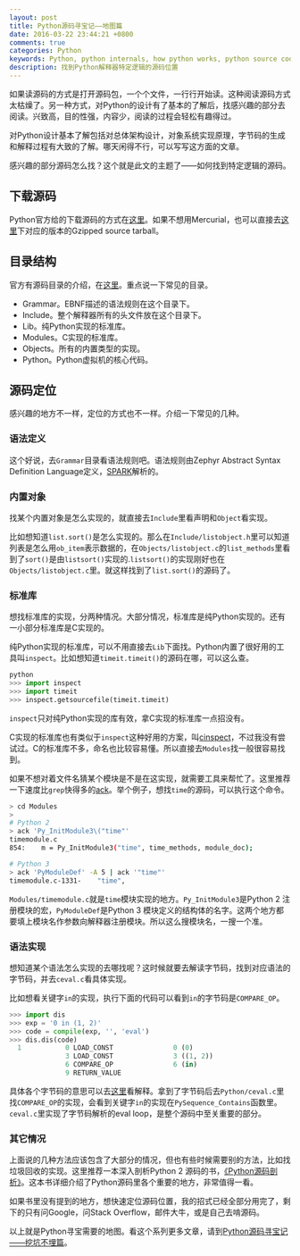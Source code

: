 ```yaml
---
layout: post
title: Python源码寻宝记——地图篇
date: 2016-03-22 23:44:21 +0800
comments: true
categories: Python
keywords: Python, python internals, how python works, python source code, python implenment, python locate source code, python find source code, python get source code, python 源码, python 定位, python 位置, python 代码
description: 找到Python解释器特定逻辑的源码位置
---
```


如果读源码的方式是打开源码包，一个个文件，一行行开始读。这种阅读源码方式太枯燥了。另一种方式，对Python的设计有了基本的了解后，找感兴趣的部分去阅读。兴致高，目的性强，内容少，阅读的过程会轻松有趣得过。

对Python设计基本了解包括对总体架构设计，对象系统实现原理，字节码的生成和解释过程有大致的了解。哪天闲得不行，可以写写这方面的文章。

感兴趣的部分源码怎么找？这个就是此文的主题了——如何找到特定逻辑的源码。

<!--more-->

## 下载源码

Python官方给的下载源码的方式在[这里](https://docs.python.org/devguide/setup.html#getting-the-source-code)。如果不想用Mercurial，也可以直接去[这里](https://www.python.org/downloads/)下对应的版本的Gzipped source tarball。

## 目录结构

官方有源码目录的介绍，在[这里](https://docs.python.org/devguide/setup.html#directory-structure)。重点说一下常见的目录。

- Grammar。EBNF描述的语法规则在这个目录下。
- Include。整个解释器所有的头文件放在这个目录下。
- Lib。纯Python实现的标准库。
- Modules。C实现的标准库。
- Objects。所有的内置类型的实现。
- Python。Python虚拟机的核心代码。

## 源码定位

感兴趣的地方不一样，定位的方式也不一样。介绍一下常见的几种。

### 语法定义

这个好说，去`Grammar`目录看语法规则吧。语法规则由Zephyr Abstract Syntax Definition Language定义，[SPARK](http://pages.cpsc.ucalgary.ca/~aycock/spark/)解析的。

### 内置对象

找某个内置对象是怎么实现的，就直接去`Include`里看声明和`Object`看实现。

比如想知道`list.sort()`是怎么实现的。那么在`Include/listobject.h`里可以知道列表是怎么用`ob_item`表示数据的，在`Objects/listobject.c`的`list_methods`里看到了`sort()`是由`listsort()`实现的.`listsort()`的实现刚好也在`Objects/listobject.c`里。就这样找到了`list.sort()`的源码了。

### 标准库

想找标准库的实现，分两种情况。大部分情况，标准库是纯Python实现的。还有一小部分标准库是C实现的。

纯Python实现的标准库，可以不用直接去`Lib`下面找。Python内置了很好用的工具叫`inspect`。比如想知道`timeit.timeit()`的源码在哪，可以这么查。

```python
python
>>> import inspect
>>> import timeit
>>> inspect.getsourcefile(timeit.timeit)
```

`inspect`只对纯Python实现的库有效，拿C实现的标准库一点招没有。

C实现的标准库也有类似于`inspect`这种好用的方案，叫[cinspect](https://github.com/punchagan/cinspect)，不过我没有尝试过。C的标准库不多，命名也比较容易懂。所以直接去`Modules`找一般很容易找到。

如果不想对着文件名猜某个模块是不是在这实现，就需要工具来帮忙了。这里推荐一下速度比`grep`快得多的[ack](http://beyondgrep.com/)。举个例子，想找`time`的源码，可以执行这个命令。

```bash
> cd Modules
> 
# Python 2
> ack 'Py_InitModule3\("time"'
timemodule.c
854:    m = Py_InitModule3("time", time_methods, module_doc);

# Python 3
> ack 'PyModuleDef' -A 5 | ack '"time"'
timemodule.c-1331-    "time",
```

`Modules/timemodule.c`就是`time`模块实现的地方。`Py_InitModule3`是Python 2 注册模块的宏，`PyModuleDef`是Python 3 模块定义的结构体的名字。这两个地方都要填上模块名作参数向解释器注册模块。所以这么搜模块名，一搜一个准。

### 语法实现

想知道某个语法怎么实现的去哪找呢？这时候就要去解读字节码，找到对应语法的字节码，并去`ceval.c`看具体实现。

比如想看关键字`in`的实现，执行下面的代码可以看到`in`的字节码是`COMPARE_OP`。

```python
>>> import dis
>>> exp = '0 in (1, 2)'
>>> code = compile(exp, '', 'eval')
>>> dis.dis(code)
  1           0 LOAD_CONST               0 (0)
              3 LOAD_CONST               3 ((1, 2))
              6 COMPARE_OP               6 (in)
              9 RETURN_VALUE
```

具体各个字节码的意思可以去[这里](https://docs.python.org/2/library/dis.html#python-bytecode-instructions)看解释。拿到了字节码后去`Python/ceval.c`里找`COMPARE_OP`的实现，会看到关键字`in`的实现在`PySequence_Contains`函数里。`ceval.c`里实现了字节码解析的eval loop，是整个源码中至关重要的部分。

### 其它情况

上面说的几种方法应该包含了大部分的情况，但也有些时候需要别的方法，比如找垃圾回收的实现。这里推荐一本深入剖析Python 2 源码的书，[《Python源码剖析》](https://book.douban.com/subject/3117898/)。这本书详细介绍了Python源码里各个重要的地方，非常值得一看。

如果书里没有提到的地方，想快速定位源码位置，我的招式已经全部分用完了，剩下的只有问Google，问Stack Overflow，邮件大牛，或是自己去啃源码。

以上就是Python寻宝需要的地图。看这个系列更多文章，请到[Python源码寻宝记——挖坑不埋篇](/python-internals-introductory)。

